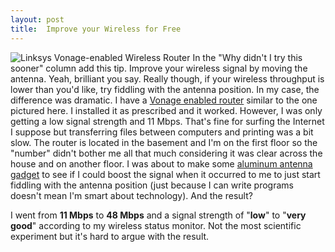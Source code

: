 ```yaml
---
layout: post
title:  Improve your Wireless for Free
---
```

![ Linksys Vonage-enabled Wireless Router](http://s3.amazonaws.com/BlueOnionSoftware/Blog/vonage.jpg) In the "Why didn't I try this sooner" column add this tip. Improve your wireless signal by moving the antenna. Yeah, brilliant you say. Really though, if your wireless throughput is lower than you'd like, try fiddling with the antenna position. In my case, the difference was dramatic. I have a [Vonage enabled router](http://www.google.com/url?q=http://www.circuitcity.com/ccd/home.do%3FKey%3D4%26oid%3D125822%26carriage%3D1123&ei=x4HiRtQfk5KLAfGMxYMM&sig2=tIC6B5Unz__8SoRcIZfvXA&e=17578&fr=AF95ZQxf518glOO9Guidv90oT_MzYGueXgAAAAAAAAAA&sa=X&oi=froogle&ct=result&cd=1&usg=AFQjCNEfwmoymOfcXsFW3JFIVLGweUf6PA) similar to the one pictured here. I installed it as prescribed and it worked. However, I was only getting a low signal strength and 11 Mbps. That's fine for surfing the Internet I suppose but transferring files between computers and printing was a bit slow. The router is located in the basement and I'm on the first floor so the "number" didn't bother me all that much considering it was clear across the house and on another floor. I was about to make some [aluminum antenna gadget](http://www.techtastic.ca/articles/homemade-antenna.html) to see if I could boost the signal when it occurred to me to just start fiddling with the antenna position (just because I can write programs doesn't mean I'm smart about technology). And the result?

I went from **11 Mbps** to **48 Mbps** and a signal strength of "**low**" to "**very good**" according to my wireless status monitor. Not the most scientific experiment but it's hard to argue with the result.
